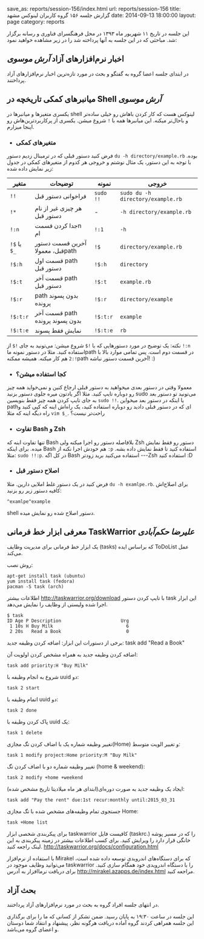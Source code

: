 save_as: reports/session-156/index.html
url: reports/session-156
title: گزارش جلسه ۱۵۶ گروه کاربران لینوکس مشهد
date: 2014-09-13 18:00:00
layout: page
category: reports

این جلسه در تاریخ ۱۱ شهریور ماه ۱۳۹۳ در محل فرهنگسرای فناوری و رسانه برگزار شد. مباحثی که در این جلسه به آنها پرداخته شد را در زیر مشاهده خواهید نمود:

<!--more-->

## اخبار نرم‌افزارهای آزاد *آرش موسوی*

در ابتدای جلسه اعضا گروه به گفتگو و بحث در مورد تازه‌ترین اخبار نرم‌افزارهای آزاد پرداختند.

## میانبرهای کمکی تاریخچه در Shell *آرش موسوی*

یکسری متغیرها و میانبرها در shell لینوکس هست که کار کردن باهاش رو خیلی ساده‌تر و باحال‌تر میکنه. این میانبرها همه با `!` شروع میشن. یکسری از پرکاربردترین‌هاش رو اینجا میزارم.

* ### متغیرهای کمکی

فرض کنید دستور قبلی که در ترمینال زدیم دستور `du -h directory/example.rb` بوده. با توجه به این دستور، یک مثال نوشتم و خروجی هر کدوم از متغیرهای کمکی در جدول زیر نمایش داده شده:

<table>
<thead>
<tr>
  <th>متغیر</th>
  <th>توضیحات</th>
  <th>نمونه</th>
  <th>خروجی</th>
</tr>
</thead>
<tbody><tr>
  <td><code>!!</code></td>
  <td>فراخوانی دستور قبل</td>
  <td><code>sudo !!</code></td>
  <td><code>sudo du -h directory/example.rb</code></td>
</tr>
<tr>
  <td><code>!*</code></td>
  <td>هر چیزی غیر از نام دستور قبل</td>
  <td>-</td>
  <td><code>-h directory/example.rb</code></td>
</tr>
<tr>
  <td><code>!:n</code></td>
  <td>جدا کردن قسمتn ام</td>
  <td><code>!:1</code></td>
  <td><code>-h</code></td>
</tr>
<tr>
  <td><code>!$</code> یا <code>$_</code></td>
  <td>آخرین قسمت دستور قبل، معمولاpath</td>
  <td><code>!$</code></td>
  <td><code>directory/example.rb</code></td>
</tr>
<tr>
  <td><code>!$:h</code></td>
  <td>قسمت اول path دستور قبل</td>
  <td><code>!$:h</code></td>
  <td><code>directory</code></td>
</tr>
<tr>
  <td><code>!$:t</code></td>
  <td>قسمت آخر path دستور  قبل</td>
  <td><code>!$:t</code></td>
  <td><code>example.rb</code></td>
</tr>
<tr>
  <td><code>!$:r</code></td>
  <td>path بدون پسوند پرونده</td>
  <td><code>!$:r</code></td>
  <td><code>directory/example</code></td>
</tr>
<tr>
  <td><code>!$:t:r</code></td>
  <td>قسمت آخر path بدون پسوند پرونده</td>
  <td><code>!$:t:r</code></td>
  <td><code>example</code></td>
</tr>
<tr>
  <td><code>!$:t:e</code></td>
  <td>نمایش فقط پسوند</td>
  <td><code>!$:t:e</code></td>
  <td><code>rb</code></td>
</tr>
</tbody></table>


نکته: یک توضیح در مورد دستورهایی که با `!$` شروع میشن: می‌تونید به جای `!$` از `!:n` استفاده کنید. مثلا در دستور نمونه ماpath در قسمت دوم است. پس تمامی موارد بالا با `!:2` هم کار میکنه. همیشه ممکنهpath آخرین قسمت دستور نباشه! :)

* ### کجا استفاده میشن؟

معمولا وقتی در دستور بعدی میخواهید به دستور قبلی ارجاع کنین و نمی‌خواید همه چیز رو دوباره تایپ کنید. مثلا اگر یادتون میره جلوی دستور بزنید sudo می‌تونید تو دستور بعد به جای تایپ کردن همه چیز فقط بنویسین `sudo !!`. یا اینکه در دستور بعد میخواین pathای که در دستور قبلی دادید رو دوباره استفاده کنید، یک راه‌اش اینه که کپی کنید و راه دیگه اینه که مثلا `vim $_`. راحت‌تر نیست؟

* ### تفاوت Bash و Zsh

تنها تفاوت اینه که Bash بلافاصله دستور رو اجرا میکنه ولی Zsh دستور رو فقط نمایش میده. برای اینکه Bash هم خودش اجرا نکنه از `:p` استفاده کنید تا فقط نمایش داده بشه. مثلا: `sudo !!:p`. در کل اگه Bash استفاده می‌کنید برید زودتر ---Zsh استفاده کنید :D

* ### اصلاح دستور قبل

فرض کنید در یک دستور غلط املایی دارین. مثلا `du -h examlpe.rb`. برای اصلاح‌اش کافیه دستور زیر رو بزنید:

    ^examlpe^example

shell دستور اصلاح شده رو نمایش میده.

## معرفی ابزار خط فرمانی TaskWarrior *علیرضا حکم‌آبادی*

یک ابزار خط فرمانی برای مدیریت وظایف (tasks) که براساس ایده ToDoList عمل می‌کند.

روش نصب:

    apt-get install task (ubuntu)
    yum install task (fedora)
    pacman -S task (arch)

اطلاعات بیشتر http://taskwarrior.org/download
با تایپ کردن دستور task این ابزار اجرا شده ولیستی از وظایف را نمایش می‌دهد.

    $ task
    ID Age P Description                      Urg
     1 10s H Buy Milk                           6
     2 20s   Read a Book                        0

برخی از دستورات این ابزار:
اضافه کردن وظیفه جدید:
    task add "Read a Book"

اضافه کردن وظیفه جدید به همراه مشخص کردن اولویت آن: 

    task add priority:H "Buy Milk"

شروع به انجام وظیفه با uuid دو:

    task 2 start

اتمام وظیفه با uuid دو:

    task 2 done

پاک کردن وظیفه با uuid یک:

    task 1 delete

تغییر وظیفه شماره یک با اضاف کردن تگ مجازی(Home) و تغییر الویت متوسط: 

    task 1 modify project:Home priority:M "Buy Milk"

تغییر وظیفه شماره دو با اضاف کردن تگ (home & weekend):

    task 2 modify +home +weekend

ایجاد یک وظیفه جدید به صورت دوره‌ای(ابتدای هر ماه میلادیتا تاریخ مشخص شده):

    task add "Pay the rent" due:1st recur:monthly until:2015_03_31

جستجوی تمام وظیفه‌های مشخص شده با تگ مجازی Home:

    task +Home list

برای پیکربندی شخصی ابزار taskwarrior کافیست فایل (taskrc.) را که در مسیر پوشه خانگی قرار دارد را ویرایش کنید. برای کسب اطلاعات بیشتر در زمینه پیکربندی به این لینک راجعه کنید. http://taskwarrior.org/docs/configuration.html

با استفاده از نرم‌افزار Mirakel که برای دستگاه‌های اندرویدی توسعه داده شده است، می‌توانید وظایف موجود در taskwarrior را با دستگاه اندرویدی خود همگام‌ سازی کنید. برای دریافت نرما‌افزار به آدرس http://mirakel.azapps.de/index.html مراجعه کنید.


## بحث آزاد

در انتهای جلسه افراد گروه به بحث در مورد نرم‌افزارهای آزاد پرداختند.

این جلسه در ساعت ۱۹:۳۰ به پایان رسید. ضمن تشکر از کسانی که ما را برای برگذاری این جلسه همراهی کردند گروه آماده دریافت هرگونه نظر، پیشنهاد و انتقاد شما دوستان و اعضای گروه می‌باشد.
